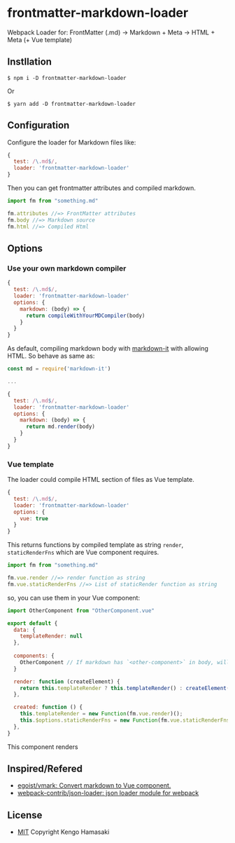 # frontmatter-markdown-loader

Webpack Loader for: FrontMatter (.md) -> Markdown + Meta -> HTML + Meta (+ Vue template)

## Instllation

```
$ npm i -D frontmatter-markdown-loader
```

Or

```
$ yarn add -D frontmatter-markdown-loader
```

## Configuration

Configure the loader for Markdown files like:

```js
{
  test: /\.md$/,
  loader: 'frontmatter-markdown-loader'
}
```

Then you can get frontmatter attributes and compiled markdown.

```js
import fm from "something.md"

fm.attributes //=> FrontMatter attributes
fm.body //=> Markdown source
fm.html //=> Compiled Html
```

## Options

### Use your own markdown compiler

```js
{
  test: /\.md$/,
  loader: 'frontmatter-markdown-loader'
  options: {
    markdown: (body) => {
      return compileWithYourMDCompiler(body)
    }
  }
}
```

As default, compiling markdown body with [markdown-it](https://www.npmjs.com/package/markdown-it) with allowing HTML. So behave as same as:

```js
const md = require('markdown-it')

...

{
  test: /\.md$/,
  loader: 'frontmatter-markdown-loader'
  options: {
    markdown: (body) => {
      return md.render(body)
    }
  }
}
```


### Vue template

The loader could compile HTML section of files as Vue template.

```js
{
  test: /\.md$/,
  loader: 'frontmatter-markdown-loader'
  options: {
    vue: true
  }
}
```

This returns functions by compiled template as string `render`, `staticRenderFns` which are Vue component requires.

```js
import fm from "something.md"

fm.vue.render //=> render function as string
fm.vue.staticRenderFns //=> List of staticRender function as string
```

so, you can use them in your Vue component:

```js
import OtherComponent from "OtherComponent.vue"

export default {
  data: {
    templateRender: null
  },
  
  components: {
    OtherComponent // If markdown has `<other-component>` in body, will work :)
  }

  render: function (createElement) {
    return this.templateRender ? this.templateRender() : createElement("div", "Rendering");
  },

  created: function () {
    this.templateRender = new Function(fm.vue.render)();
    this.$options.staticRenderFns = new Function(fm.vue.staticRenderFns)();
  },
}
```

This component renders

## Inspired/Refered

- [egoist/vmark: Convert markdown to Vue component.](https://github.com/egoist/vmark)
- [webpack-contrib/json-loader: json loader module for webpack](https://github.com/webpack-contrib/json-loader)

## License

- [MIT](LICENSE) Copyright Kengo Hamasaki
